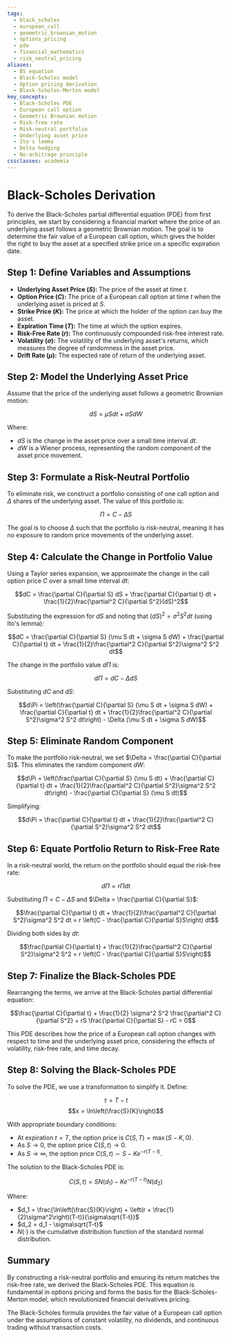 ```yaml
---
tags:
  - black_scholes
  - european_call
  - geometric_brownian_motion
  - options_pricing
  - pde
  - financial_mathematics
  - risk_neutral_pricing
aliases:
  - BS equation
  - Black-Scholes model
  - Option pricing derivation
  - Black-Scholes-Merton model
key_concepts:
  - Black-Scholes PDE
  - European call option
  - Geometric Brownian motion
  - Risk-free rate
  - Risk-neutral portfolio
  - Underlying asset price
  - Ito's lemma
  - Delta hedging
  - No-arbitrage principle
cssclasses: academia
---
```


# Black-Scholes Derivation

To derive the Black-Scholes partial differential equation (PDE) from first principles, we start by considering a financial market where the price of an underlying asset follows a geometric Brownian motion. The goal is to determine the fair value of a European call option, which gives the holder the right to buy the asset at a specified strike price on a specific expiration date.

## Step 1: Define Variables and Assumptions

- **Underlying Asset Price ($S$):** The price of the asset at time $t$.
- **Option Price ($C$):** The price of a European call option at time $t$ when the underlying asset is priced at $S$.
- **Strike Price ($K$):** The price at which the holder of the option can buy the asset.
- **Expiration Time ($T$):** The time at which the option expires.
- **Risk-Free Rate ($r$):** The continuously compounded risk-free interest rate.
- **Volatility ($\sigma$):** The volatility of the underlying asset's returns, which measures the degree of randomness in the asset price.
- **Drift Rate ($\mu$):** The expected rate of return of the underlying asset.

## Step 2: Model the Underlying Asset Price

Assume that the price of the underlying asset follows a geometric Brownian motion:

$$dS = \mu S dt + \sigma S dW$$

Where:
- $dS$ is the change in the asset price over a small time interval $dt$.
- $dW$ is a Wiener process, representing the random component of the asset price movement.

## Step 3: Formulate a Risk-Neutral Portfolio

To eliminate risk, we construct a portfolio consisting of one call option and $\Delta$ shares of the underlying asset. The value of this portfolio is:

$$\Pi = C - \Delta S$$

The goal is to choose $\Delta$ such that the portfolio is risk-neutral, meaning it has no exposure to random price movements of the underlying asset.

## Step 4: Calculate the Change in Portfolio Value

Using a Taylor series expansion, we approximate the change in the call option price $C$ over a small time interval $dt$:

$$dC = \frac{\partial C}{\partial S} dS + \frac{\partial C}{\partial t} dt + \frac{1}{2}\frac{\partial^2 C}{\partial S^2}(dS)^2$$

Substituting the expression for $dS$ and noting that $(dS)^2 = \sigma^2 S^2 dt$ (using Ito's lemma):

$$dC = \frac{\partial C}{\partial S} (\mu S dt + \sigma S dW) + \frac{\partial C}{\partial t} dt + \frac{1}{2}\frac{\partial^2 C}{\partial S^2}\sigma^2 S^2 dt$$

The change in the portfolio value $d\Pi$ is:

$$d\Pi = dC - \Delta dS$$

Substituting $dC$ and $dS$:

$$d\Pi = \left(\frac{\partial C}{\partial S} (\mu S dt + \sigma S dW) + \frac{\partial C}{\partial t} dt + \frac{1}{2}\frac{\partial^2 C}{\partial S^2}\sigma^2 S^2 dt\right) - \Delta (\mu S dt + \sigma S dW)$$

## Step 5: Eliminate Random Component

To make the portfolio risk-neutral, we set $\Delta = \frac{\partial C}{\partial S}$. This eliminates the random component $dW$:

$$d\Pi = \left(\frac{\partial C}{\partial S} (\mu S dt) + \frac{\partial C}{\partial t} dt + \frac{1}{2}\frac{\partial^2 C}{\partial S^2}\sigma^2 S^2 dt\right) - \frac{\partial C}{\partial S} (\mu S dt)$$

Simplifying:

$$d\Pi = \frac{\partial C}{\partial t} dt + \frac{1}{2}\frac{\partial^2 C}{\partial S^2}\sigma^2 S^2 dt$$

## Step 6: Equate Portfolio Return to Risk-Free Rate

In a risk-neutral world, the return on the portfolio should equal the risk-free rate:

$$d\Pi = r \Pi dt$$

Substituting $\Pi = C - \Delta S$ and $\Delta = \frac{\partial C}{\partial S}$:

$$\frac{\partial C}{\partial t} dt + \frac{1}{2}\frac{\partial^2 C}{\partial S^2}\sigma^2 S^2 dt = r \left(C - \frac{\partial C}{\partial S}S\right) dt$$

Dividing both sides by $dt$:

$$\frac{\partial C}{\partial t} + \frac{1}{2}\frac{\partial^2 C}{\partial S^2}\sigma^2 S^2 = r \left(C - \frac{\partial C}{\partial S}S\right)$$

## Step 7: Finalize the Black-Scholes PDE

Rearranging the terms, we arrive at the Black-Scholes partial differential equation:

$$\frac{\partial C}{\partial t} + \frac{1}{2} \sigma^2 S^2 \frac{\partial^2 C}{\partial S^2} + rS \frac{\partial C}{\partial S} - rC = 0$$

This PDE describes how the price of a European call option changes with respect to time and the underlying asset price, considering the effects of volatility, risk-free rate, and time decay.

## Step 8: Solving the Black-Scholes PDE

To solve the PDE, we use a transformation to simplify it. Define:

$$\tau = T - t$$
$$x = \ln\left(\frac{S}{K}\right)$$

With appropriate boundary conditions:
- At expiration $t = T$, the option price is $C(S, T) = \max(S - K, 0)$.
- As $S \to 0$, the option price $C(S, t) \to 0$.
- As $S \to \infty$, the option price $C(S, t) \sim S - Ke^{-r(T-t)}$.

The solution to the Black-Scholes PDE is:

$$C(S, t) = SN(d_1) - Ke^{-r(T-t)}N(d_2)$$

Where:
- $d_1 = \frac{\ln\left(\frac{S}{K}\right) + \left(r + \frac{1}{2}\sigma^2\right)(T-t)}{\sigma\sqrt{T-t}}$
- $d_2 = d_1 - \sigma\sqrt{T-t}$
- $N(\cdot)$ is the cumulative distribution function of the standard normal distribution.

## Summary

By constructing a risk-neutral portfolio and ensuring its return matches the risk-free rate, we derived the Black-Scholes PDE. This equation is fundamental in options pricing and forms the basis for the Black-Scholes-Merton model, which revolutionized financial derivatives pricing.

The Black-Scholes formula provides the fair value of a European call option under the assumptions of constant volatility, no dividends, and continuous trading without transaction costs.